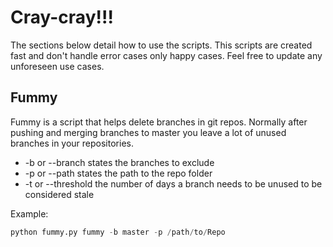 # Cray-cray!!!


The sections below detail how to use the scripts. This scripts are created fast
and don't handle error cases only happy cases. Feel free to update any unforeseen
use cases.

## Fummy

Fummy is a script that helps delete branches in git repos. Normally after pushing
and merging branches to master you leave a lot of unused branches in your repositories.

* -b or --branch states the branches to exclude
* -p or --path states the path to the repo folder
* -t or --threshold the number of days a branch needs to be unused to be considered stale


Example:

``` python
python fummy.py fummy -b master -p /path/to/Repo
```
